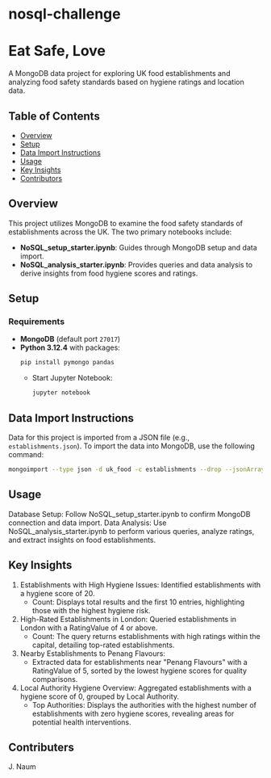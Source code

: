 # nosql-challenge

# Eat Safe, Love

A MongoDB data project for exploring UK food establishments and analyzing food safety standards based on hygiene ratings and location data.

## Table of Contents
- [Overview](#overview)
- [Setup](#setup)
- [Data Import Instructions](#data-import)
- [Usage](#usage)
- [Key Insights](#key-insights)
- [Contributors](#contributors)

## Overview
This project utilizes MongoDB to examine the food safety standards of establishments across the UK. The two primary notebooks include:
- **NoSQL_setup_starter.ipynb**: Guides through MongoDB setup and data import.
- **NoSQL_analysis_starter.ipynb**: Provides queries and data analysis to derive insights from food hygiene scores and ratings.

## Setup
### Requirements
- **MongoDB** (default port `27017`)
- **Python 3.12.4** with packages:
  ```bash
  pip install pymongo pandas
  ```
   - Start Jupyter Notebook:
     ```bash
     jupyter notebook
     ```

## Data Import Instructions
Data for this project is imported from a JSON file (e.g., `establishments.json`). To import the data into MongoDB, use the following command:

```bash
mongoimport --type json -d uk_food -c establishments --drop --jsonArray establishments.json
```
## Usage
Database Setup: Follow NoSQL_setup_starter.ipynb to confirm MongoDB connection and data import.
Data Analysis: Use NoSQL_analysis_starter.ipynb to perform various queries, analyze ratings, and extract insights on food establishments.

## Key Insights
1. Establishments with High Hygiene Issues: Identified establishments with a hygiene score of 20.
   - Count: Displays total results and the first 10 entries, highlighting those with the highest hygiene risk.
2. High-Rated Establishments in London: Queried establishments in London with a RatingValue of 4 or above.
   - Count: The query returns establishments with high ratings within the capital, detailing top-rated establishments.
3. Nearby Establishments to Penang Flavours:
   - Extracted data for establishments near "Penang Flavours" with a RatingValue of 5, sorted by the lowest hygiene scores for quality comparisons.
4. Local Authority Hygiene Overview: Aggregated establishments with a hygiene score of 0, grouped by Local Authority.
   - Top Authorities: Displays the authorities with the highest number of establishments with zero hygiene scores, revealing areas for potential health interventions.

## Contributers
J. Naum


